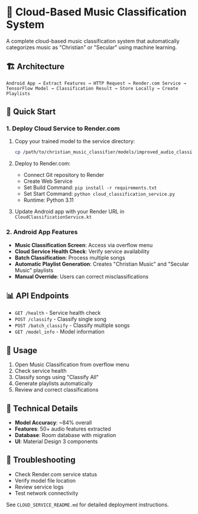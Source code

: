 # 🎵 Cloud-Based Music Classification System

A complete cloud-based music classification system that automatically categorizes music as "Christian" or "Secular" using machine learning.

## 🏗️ Architecture

```
Android App → Extract Features → HTTP Request → Render.com Service → TensorFlow Model → Classification Result → Store Locally → Create Playlists
```

## 🚀 Quick Start

### 1. Deploy Cloud Service to Render.com

1. Copy your trained model to the service directory:
   ```bash
   cp /path/to/christian_music_classifier/models/improved_audio_classifier_random_forest.joblib ./models/
   ```

2. Deploy to Render.com:
   - Connect Git repository to Render
   - Create Web Service
   - Set Build Command: `pip install -r requirements.txt`
   - Set Start Command: `python cloud_classification_service.py`
   - Runtime: Python 3.11

3. Update Android app with your Render URL in `CloudClassificationService.kt`

### 2. Android App Features

- **Music Classification Screen**: Access via overflow menu
- **Cloud Service Health Check**: Verify service availability
- **Batch Classification**: Process multiple songs
- **Automatic Playlist Generation**: Creates "Christian Music" and "Secular Music" playlists
- **Manual Override**: Users can correct misclassifications

## 📊 API Endpoints

- `GET /health` - Service health check
- `POST /classify` - Classify single song
- `POST /batch_classify` - Classify multiple songs
- `GET /model_info` - Model information

## 🎯 Usage

1. Open Music Classification from overflow menu
2. Check service health
3. Classify songs using "Classify All"
4. Generate playlists automatically
5. Review and correct classifications

## 🔧 Technical Details

- **Model Accuracy**: ~84% overall
- **Features**: 50+ audio features extracted
- **Database**: Room database with migration
- **UI**: Material Design 3 components

## 🐛 Troubleshooting

- Check Render.com service status
- Verify model file location
- Review service logs
- Test network connectivity

See `CLOUD_SERVICE_README.md` for detailed deployment instructions.
